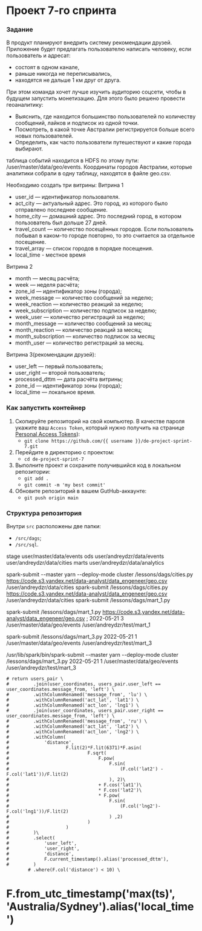 # Проект 7-го спринта
### Задание
В продукт планируют внедрить систему рекомендации друзей. Приложение будет предлагать пользователю написать человеку, если пользователь и адресат:
* состоят в одном канале,
* раньше никогда не переписывались,
* находятся не дальше 1 км друг от друга.

При этом команда хочет лучше изучить аудиторию соцсети, чтобы в будущем запустить монетизацию. Для этого было решено провести геоаналитику:
* Выяснить, где находится большинство пользователей по количеству сообщений, лайков и подписок из одной точки.
* Посмотреть, в какой точке Австралии регистрируется больше всего новых пользователей.
* Определить, как часто пользователи путешествуют и какие города выбирают.

таблица событий находится в HDFS по этому пути: /user/master/data/geo/events.
Координаты городов Австралии, которые аналитики собрали в одну таблицу, находятся в файле geo.csv. 

Необходимо создать три витрины:
Витрина 1
* user_id — идентификатор пользователя.
* act_city — актуальный адрес. Это город, из которого было отправлено последнее сообщение.
* home_city — домашний адрес. Это последний город, в котором пользователь был дольше 27 дней.
* travel_count — количество посещённых городов. Если пользователь побывал в каком-то городе повторно, то это считается за отдельное посещение.
* travel_array — список городов в порядке посещения.
* local_time - местное время

Витрина 2
* month — месяц расчёта;
* week — неделя расчёта;
* zone_id — идентификатор зоны (города);
* week_message — количество сообщений за неделю;
* week_reaction — количество реакций за неделю;
* week_subscription — количество подписок за неделю;
* week_user — количество регистраций за неделю;
* month_message — количество сообщений за месяц;
* month_reaction — количество реакций за месяц;
* month_subscription — количество подписок за месяц;
* month_user — количество регистраций за месяц.

Витрина 3(рекомендации друзей):
* user_left — первый пользователь;
* user_right — второй пользователь;
* processed_dttm — дата расчёта витрины;
* zone_id — идентификатор зоны (города);
* local_time — локальное время.

### Как запустить контейнер

1. Скопируйте репозиторий на свой компьютер. В качестве пароля укажите ваш `Access Token`, который нужно получить на странице [Personal Access Tokens](https://github.com/settings/tokens)):
	* `git clone https://github.com/{{ username }}/de-project-sprint-7.git`
2. Перейдите в директорию с проектом: 
	* `cd de-project-sprint-7`
3. Выполните проект и сохраните получившийся код в локальном репозитории:
	* `git add .`
	* `git commit -m 'my best commit'`
4. Обновите репозиторий в вашем GutHub-аккаунте:
	* `git push origin main`

### Структура репозитория

Внутри `src` расположены две папки:
- `/src/dags`;
- `/src/sql`.





stage
user/master/data/events
ods
user/andreydzr/data/events
user/andreydzr/data/cities
marts
user/andreydzr/data/analytics

spark-submit --master yarn --deploy-mode cluster /lessons/dags/cities.py https://code.s3.yandex.net/data-analyst/data_engeneer/geo.csv /user/andreydzr/data/cities
spark-submit /lessons/dags/cities.py https://code.s3.yandex.net/data-analyst/data_engeneer/geo.csv /user/andreydzr/data/cities
spark-submit /lessons/dags/mart_1.py

spark-submit /lessons/dags/mart_1.py https://code.s3.yandex.net/data-analyst/data_engeneer/geo.csv ; 2022-05-21 3 /user/master/data/geo/events /user/andreydzr/test/mart_1

spark-submit /lessons/dags/mart_3.py 2022-05-21 1 /user/master/data/geo/events /user/andreydzr/test/mart_3

/usr/lib/spark/bin/spark-submit --master yarn --deploy-mode cluster /lessons/dags/mart_3.py 2022-05-21 1 /user/master/data/geo/events /user/andreydzr/test/mart_3


    # return users_pair \
    #         .join(user_coordinates, users_pair.user_left == user_coordinates.message_from, 'left') \
    #         .withColumnRenamed('message_from', 'lu') \
    #         .withColumnRenamed('act_lat', 'lat1') \
    #         .withColumnRenamed('act_lon', 'lng1') \
    #         .join(user_coordinates, users_pair.user_right == user_coordinates.message_from, 'left') \
    #         .withColumnRenamed('message_from', 'ru') \
    #         .withColumnRenamed('act_lat', 'lat2') \
    #         .withColumnRenamed('act_lon', 'lng2') \
    #         .withColumn(
    #             'distance',
    #                     F.lit(2)*F.lit(6371)*F.asin(
    #                             F.sqrt(
    #                                 F.pow(
    #                                     F.sin(
    #                                         (F.col('lat2') - F.col('lat1'))/F.lit(2)
    #                                     ), 2)\
    #                                 + F.cos('lat1')\
    #                                 * F.cos('lat2')\
    #                                 * F.pow(
    #                                     F.sin(
    #                                         (F.col('lng2')-F.col('lng1'))/F.lit(2)
    #                                     ) ,2)
    #                             )
    #                     )
    #         )\
    #         .select(
    #             'user_left',
    #             'user_right',
    #             'distance',
    #             F.current_timestamp().alias('processed_dttm'),
    #         )
            # .where(F.col('distance') < 10) \
#           F.from_utc_timestamp('max(ts)', 'Australia/Sydney').alias('local_time')